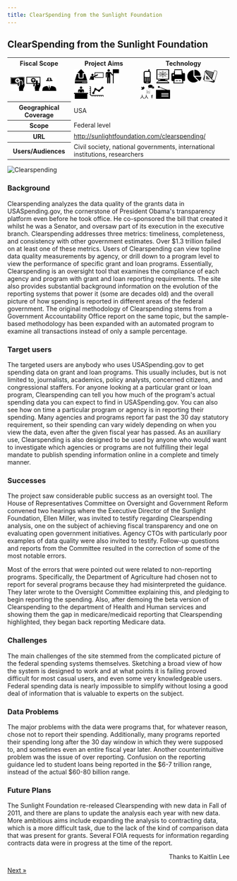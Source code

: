 ```yaml
---
title: ClearSpending from the Sunlight Foundation
---
```


## ClearSpending from the Sunlight Foundation

<table class="iconmatrix">
    <tr class="icons">
        <th class="inner">Fiscal Scope</th>
        <th class="inner">Project Aims</th>
        <th>Technology</th>
    </tr>
    <tr class="iconbar">
        <td class="inner">
            <img src="images/revenue.png" class="no" title="Revenue Side" />
            <img src="images/spending.png" class="" title="Spending Side" />
            <img src="images/invisible_money.png" class="no" title="Off-Budget" />
        </td>
        <td class="inner">
            <img src="images/upload.png" class="no" title="Publish Better Data" />
            <img src="images/educate.png" class="" title="Educate Citizens" />
            <img src="images/citizen.png" class="no" title="Facilitate Direct Participation"/>
            <img src="images/decision-maker.png" class="" title="Get Feedback to Policy Makers" />
            <img src="images/data_analysis.png" class="" title="Analyse and Understand Data" />
        </td>
        <td>
            <img src="images/mobile.png" class="no" title="Mobile Technology" />
            <img src="images/web.png" class="" title="Web-based Technology" />
            <img src="images/offline.png" class="no" title="Offline and Print on Demand" />
            <img src="images/piechart.png" class="" title="Data Visualisation and Maps" />
            <img src="images/standards.png" class="no" title="Formats and Standards" />
            <img src="images/social_media.png" class="no" title="Social Media" />
            <img src="images/radio.png" class="no" title="Radio" />
        </td>
    </tr>
    <tr>
        <th class="inner">Geographical Coverage</th>
        <td colspan="2">USA</td>
    </tr>
    <tr>
	<tr>
	        <th class="inner">Scope</th>
	        <td colspan="2">Federal level</td>
	</tr>
	    <tr>
        <th class="inner">URL</th>
        <td colspan="2"><a href="http://sunlightfoundation.com/clearspending/">http://sunlightfoundation.com/clearspending/</a></td>
    </tr>
    <tr>
        <th class="inner">Users/Audiences</th>
        <td colspan="2">Civil society, national governments, international institutions, researchers</td>
    </tr>
</table>


<img alt="Clearspending" src="http://farm8.staticflickr.com/7226/7272476246_5ba1cbc2e7_o.png" class="screenshot" />

### Background

Clearspending analyzes the data quality of the grants data in USASpending.gov, the cornerstone of President Obama's transparency platform even before he took office. He co-sponsored the bill that created it whilst he was a Senator, and oversaw part of its execution in the executive branch. Clearspending addresses three metrics: timeliness, completeness, and consistency with other government estimates. Over $1.3 trillion failed on at least one of these metrics. Users of Clearspending can view topline data quality measurements by agency, or drill down to a program level to view the performance of specific grant and loan programs. Essentially, Clearspending is an oversight tool that examines the compliance of each agency and program with grant and loan reporting requirements. The site also provides substantial background information on the evolution of the reporting systems that power it (some are decades old) and the overall picture of how spending is reported in different areas of the federal government. The original methodology of Clearspending stems from a Government Accountability Office report on the same topic, but the sample-based methodology has been expanded with an automated program to examine all transactions instead of only a sample percentage.

### Target users

The targeted users are anybody who uses USASpending.gov to get spending data on grant and loan programs. This usually includes, but is not limited to, journalists, academics, policy analysts, concerned citizens, and congressional staffers. For anyone looking at a particular grant or loan program, Clearspending can tell you how much of the program's actual spending data you can expect to find in USASpending.gov. You can also see how on time a particular program or agency is in reporting their spending. Many agencies and programs report far past the 30 day statutory requirement, so their spending can vary widely depending on when you view the data, even after the given fiscal year has passed. As an auxiliary use, Clearspending is also designed to be used by anyone who would want to investigate which agencies or programs are not fulfilling their legal mandate to publish spending information online in a complete and timely manner.

### Successes

The project saw considerable public success as an oversight tool. The House of Representatives Committee on Oversight and Government Reform convened two hearings where the Executive Director of the Sunlight Foundation, Ellen Miller, was invited to testify regarding Clearspending analysis, one on the subject of achieving fiscal transparency and one on evaluating open government initiatives. Agency CTOs with particularly poor examples of data quality were also invited to testify. Follow-up questions and reports from the Committee resulted in the correction of some of the most notable errors.

Most of the errors that were pointed out were related to non-reporting programs. Specifically, the Department of Agriculture had chosen not to report for several programs because they had misinterpreted the guidance. They later wrote to the Oversight Committee explaining this, and pledging to begin reporting the spending. Also, after demoing the beta version of Clearspending to the department of Health and Human services and showing them the gap in medicare/medicaid reporting that Clearspending highlighted, they began back reporting Medicare data.

### Challenges

The main challenges of the site stemmed from the complicated picture of the federal spending systems themselves. Sketching a broad view of how the system is designed to work and at what points it is failing proved difficult for most casual users, and even some very knowledgeable users. Federal spending data is nearly impossible to simplify without losing a good deal of information that is valuable to experts on the subject.

### Data Problems

The major problems with the data were programs that, for whatever reason, chose not to report their spending. Additionally, many programs reported their spending long after the 30 day window in which they were supposed to, and sometimes even an entire fiscal year later. Another counterintuitive problem was the issue of over reporting. Confusion on the reporting guidance led to student loans being reported in the $6-7 trillion range, instead of the actual $60-80 billion range.

### Future Plans

The Sunlight Foundation re-released Clearspending with new data in Fall of 2011, and there are plans to update the analysis each year with new data. More ambitious aims include expanding the analysis to contracting data, which is a more difficult task, due to the lack of the kind of comparison data that was present for grants. Several FOIA requests for information regarding contracts data were in progress at the time of the report.

<p style="text-align: right">Thanks to Kaitlin Lee</p>

<div class="pull-right"><a class="btn btn-default btn-mini" href="../chapter6-2">Next &raquo;</a></div>
